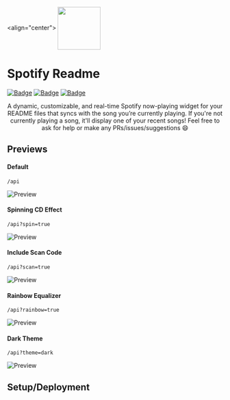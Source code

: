  <align="center">
  <img src="assets/spotify.svg" width="100" align="center">
  <h1>Spotify Readme</h1>

  [![Badge](https://img.shields.io/github/issues/tthn0/Spotify-Readme?style=for-the-badge)](https://github.com/tthn0/Spotify-Readme/issues)
  [![Badge](https://img.shields.io/github/forks/tthn0/Spotify-Readme?style=for-the-badge)](https://github.com/tthn0/Spotify-Readme/network)
  [![Badge](https://img.shields.io/github/stars/tthn0/Spotify-Readme?style=for-the-badge)](https://github.com/tthn0/Spotify-Readme/stargazers)

</div>

<p align="center">
  A dynamic, customizable, and real-time Spotify now-playing widget for your README files that syncs with the song you’re currently playing. If you're not currently playing a song, it'll display one of your recent songs! Feel free to ask for help or make any PRs/issues/suggestions 😄
</p>

## Previews

#### Default
```
/api
```
![Preview](https://tthn0.vercel.app/api)

#### Spinning CD Effect
```
/api?spin=true
```
![Preview](https://tthn0.vercel.app/api?spin=true)

#### Include Scan Code
```
/api?scan=true
```
![Preview](https://tthn0.vercel.app/api?scan=true)

#### Rainbow Equalizer
```
/api?rainbow=true
```
![Preview](https://tthn0.vercel.app/api?rainbow=true)

#### Dark Theme
```
/api?theme=dark
```
![Preview](https://tthn0.vercel.app/api?theme=dark)

## Setup/Deployment
